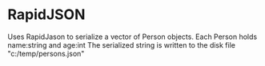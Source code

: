 # RapidJSON
Uses RapidJason to serialize a vector of Person objects.
Each Person holds name:string and age:int
The serialized string is written to the disk file "c:/temp/persons.json"
